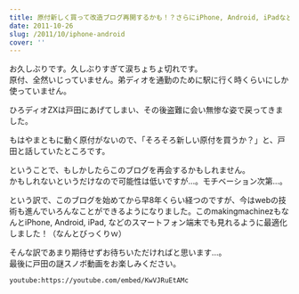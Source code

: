 ```yaml
---
title: 原付新しく買って改造ブログ再開するかも！？さらにiPhone, Android, iPadなどのスマートフォン端末でも見れるようになったよ！
date: 2011-10-26
slug: /2011/10/iphone-android
cover: ''
---
```



<p class="sentence">お久しぶりです。久しぶりすぎて涙ちょちょ切れです。<br>
原付、全然いじっていません。弟ディオを通勤のために駅に行く時くらいにしか使っていません。</p>

<p class="sentence">ひろディオZXは戸田にあげてしまい、その後盗難に会い無惨な姿で戻ってきました。</p>

<p class="sentence">もはやまともに動く原付がないので、「そろそろ新しい原付を買うか？」と、戸田と話していたところです。</p>

<p class="sentence">ということで、もしかしたらこのブログを再会するかもしれません。<br>かもしれないというだけなので可能性は低いですが...。モチベーション次第...。</p>

<p class="sentence">という訳で、このブログを始めてから早8年くらい経つのですが、今はwebの技術も進んでいろんなことができるようになりました。このmakingmachinezもなんとiPhone, Android, iPad, などのスマートフォン端末でも見れるように最適化しました！（なんとびっくりｗ）</p>

<p class="sentence">そんな訳であまり期待せずお待ちいただければと思います...。<br>最後に戸田の謎スノボ動画をお楽しみください。</p>

<div class="center">

`youtube:https://youtube.com/embed/KwVJRuEtAMc`

</div>
